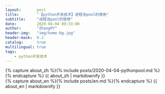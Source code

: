```yaml
---
layout:       post
title:        "【python开发技术】进程池pool的使用"
subtitle:     "进程池pool的使用"
date:         2020-04-04 09:33:00
author:       "ZhangPY"
header-img:   "img/home-bg.jpg"
header-mask:  0.3
catalog:      true
multilingual: true
tags:
    - python开发技术
---
```


<!-- Chinese Version -->
<div class="zh post-container">
    {% capture about_zh %}{% include posts/2020-04-04-pythonpool.md %}{% endcapture %}
    {{ about_zh | markdownify }}
</div>

<!-- English Version -->
<div class="en post-container">
    {% capture about_en %}{% include posts/en.md %}{% endcapture %}
    {{ about_en | markdownify }}
</div>
